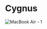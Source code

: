 # Cygnus

![MacBook Air - 1](https://github.com/artyaz/Cygnus/assets/126274993/b2c246c9-cadc-48d9-9f38-23ed2a5e156c)
